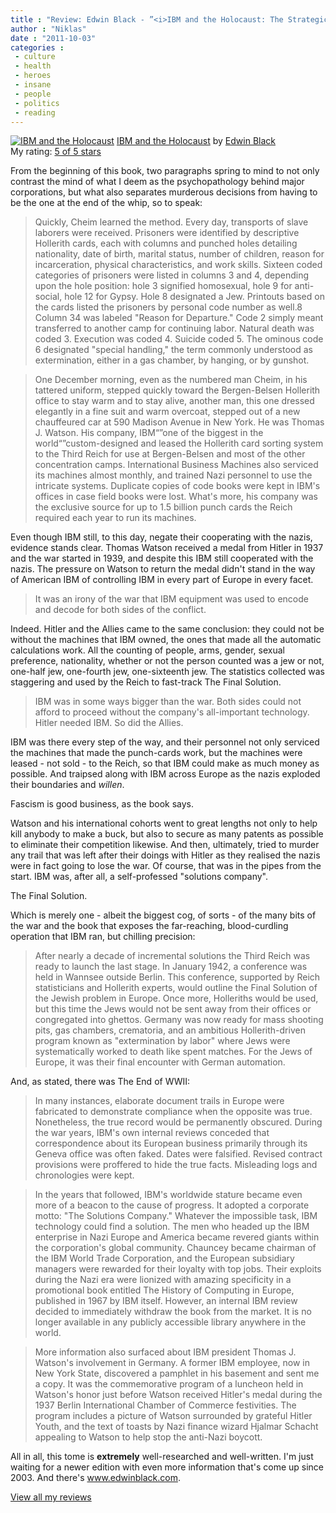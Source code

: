 ```yaml
---
title : "Review: Edwin Black - ”<i>IBM and the Holocaust: The Strategic Alliance Between Nazi Germany and America’s Most Powerful Corporation</i>”"
author : "Niklas"
date : "2011-10-03"
categories : 
 - culture
 - health
 - heroes
 - insane
 - people
 - politics
 - reading
---
```


[![IBM and the Holocaust](http://photo.goodreads.com/books/1170356670m/48838.jpg)](http://www.goodreads.com/book/show/48838) [IBM and the Holocaust](http://www.goodreads.com/book/show/48838) by [Edwin Black](http://www.goodreads.com/author/show/27423)  
My rating: [5 of 5 stars](http://www.goodreads.com/review/show/199149690)  
  
From the beginning of this book, two paragraphs spring to mind to not only contrast the mind of what I deem as the psychopathology behind major corporations, but what also separates murderous decisions from having to be the one at the end of the whip, so to speak:

> Quickly, Cheim learned the method. Every day, transports of slave laborers were received. Prisoners were identified by descriptive Hollerith cards, each with columns and punched holes detailing nationality, date of birth, marital status, number of children, reason for incarceration, physical characteristics, and work skills. Sixteen coded categories of prisoners were listed in columns 3 and 4, depending upon the hole position: hole 3 signified homosexual, hole 9 for anti-social, hole 12 for Gypsy. Hole 8 designated a Jew. Printouts based on the cards listed the prisoners by personal code number as well.8 Column 34 was labeled "Reason for Departure." Code 2 simply meant transferred to another camp for continuing labor. Natural death was coded 3. Execution was coded 4. Suicide coded 5. The ominous code 6 designated "special handling," the term commonly understood as extermination, either in a gas chamber, by hanging, or by gunshot.

> One December morning, even as the numbered man Cheim, in his tattered uniform, stepped quickly toward the Bergen-Belsen Hollerith office to stay warm and to stay alive, another man, this one dressed elegantly in a fine suit and warm overcoat, stepped out of a new chauffeured car at 590 Madison Avenue in New York. He was Thomas J. Watson. His company, IBM“”one of the biggest in the world“”custom-designed and leased the Hollerith card sorting system to the Third Reich for use at Bergen-Belsen and most of the other concentration camps. International Business Machines also serviced its machines almost monthly, and trained Nazi personnel to use the intricate systems. Duplicate copies of code books were kept in IBM's offices in case field books were lost. What's more, his company was the exclusive source for up to 1.5 billion punch cards the Reich required each year to run its machines.

Even though IBM still, to this day, negate their cooperating with the nazis, evidence stands clear. Thomas Watson received a medal from Hitler in 1937 and the war started in 1939, and despite this IBM still cooperated with the nazis. The pressure on Watson to return the medal didn't stand in the way of American IBM of controlling IBM in every part of Europe in every facet.

> It was an irony of the war that IBM equipment was used to encode and decode for both sides of the conflict.

Indeed. Hitler and the Allies came to the same conclusion: they could not be without the machines that IBM owned, the ones that made all the automatic calculations work. All the counting of people, arms, gender, sexual preference, nationality, whether or not the person counted was a jew or not, one-half jew, one-fourth jew, one-sixteenth jew. The statistics collected was staggering and used by the Reich to fast-track The Final Solution.

> IBM was in some ways bigger than the war. Both sides could not afford to proceed without the company's all-important technology. Hitler needed IBM. So did the Allies.

IBM was there every step of the way, and their personnel not only serviced the machines that made the punch-cards work, but the machines were leased - not sold - to the Reich, so that IBM could make as much money as possible. And traipsed along with IBM across Europe as the nazis exploded their boundaries and _willen_.

Fascism is good business, as the book says.

Watson and his international cohorts went to great lengths not only to help kill anybody to make a buck, but also to secure as many patents as possible to eliminate their competition likewise. And then, ultimately, tried to murder any trail that was left after their doings with Hitler as they realised the nazis were in fact going to lose the war. Of course, that was in the pipes from the start. IBM was, after all, a self-professed "solutions company".

The Final Solution.

Which is merely one - albeit the biggest cog, of sorts - of the many bits of the war and the book that exposes the far-reaching, blood-curdling operation that IBM ran, but chilling precision:

> After nearly a decade of incremental solutions the Third Reich was ready to launch the last stage. In January 1942, a conference was held in Wannsee outside Berlin. This conference, supported by Reich statisticians and Hollerith experts, would outline the Final Solution of the Jewish problem in Europe. Once more, Holleriths would be used, but this time the Jews would not be sent away from their offices or congregated into ghettos. Germany was now ready for mass shooting pits, gas chambers, crematoria, and an ambitious Hollerith-driven program known as "extermination by labor" where Jews were systematically worked to death like spent matches. For the Jews of Europe, it was their final encounter with German automation.

And, as stated, there was The End of WWII:

> In many instances, elaborate document trails in Europe were fabricated to demonstrate compliance when the opposite was true. Nonetheless, the true record would be permanently obscured. During the war years, IBM's own internal reviews conceded that correspondence about its European business primarily through its Geneva office was often faked. Dates were falsified. Revised contract provisions were proffered to hide the true facts. Misleading logs and chronologies were kept.

> In the years that followed, IBM's worldwide stature became even more of a beacon to the cause of progress. It adopted a corporate motto: "The Solutions Company." Whatever the impossible task, IBM technology could find a solution. The men who headed up the IBM enterprise in Nazi Europe and America became revered giants within the corporation's global community. Chauncey became chairman of the IBM World Trade Corporation, and the European subsidiary managers were rewarded for their loyalty with top jobs. Their exploits during the Nazi era were lionized with amazing specificity in a promotional book entitled The History of Computing in Europe, published in 1967 by IBM itself. However, an internal IBM review decided to immediately withdraw the book from the market. It is no longer available in any publicly accessible library anywhere in the world.

> More information also surfaced about IBM president Thomas J. Watson's involvement in Germany. A former IBM employee, now in New York State, discovered a pamphlet in his basement and sent me a copy. It was the commemorative program of a luncheon held in Watson's honor just before Watson received Hitler's medal during the 1937 Berlin International Chamber of Commerce festivities. The program includes a picture of Watson surrounded by grateful Hitler Youth, and the text of toasts by Nazi finance wizard Hjalmar Schacht appealing to Watson to help stop the anti-Nazi boycott.

All in all, this tome is **extremely** well-researched and well-written. I'm just waiting for a newer edition with even more information that's come up since 2003. And there's www.edwinblack.com.  
  
[View all my reviews](http://www.goodreads.com/review/show/199149690)
